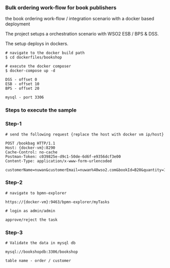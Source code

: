 ### Bulk ordering work-flow for book publishers

the book ordering work-flow / integration scenario with a docker based deployment

The project setups a orchestration scenario with WSO2 ESB / BPS & DSS. 

The setup deploys in dockers. 
```
# navigate to the docker build path
$ cd dockerfiles/bookshop
```

```
# execute the docker composer
$ docker-compose up -d
```

```
DSS - offset 0 
ESB - offset 10
BPS - offset 20

mysql - port 3306
```

### Steps to execute the sample

### Step-1
```
# send the following request {replace the host with docker vm ip/host}

POST /bookbag HTTP/1.1
Host: {docker-vm}:8290
Cache-Control: no-cache
Postman-Token: c039825e-d9c1-50de-6d6f-e9356dcf3e00
Content-Type: application/x-www-form-urlencoded

customerName=nuwan&customerEmail=nuwan%40wso2.com&bookId=B20&quantity=10
```

### Step-2
```
# navigate to bpmn-explorer

https://{docker-vm}:9463/bpmn-explorer/myTasks

# login as admin/admin

approve/reject the task
```

### Step-3
```
# Validate the data in mysql db

mysql://bookshopdb:3306/bookshop

table name - order / customer

```
